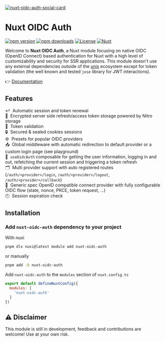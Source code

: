 [![nuxt-oidc-auth-social-card](https://github.com/user-attachments/assets/77ab04f8-7823-4dee-bae4-841e46357d6e)](https://nuxt.com/modules/nuxt-oidc-auth)

# Nuxt OIDC Auth

[![npm version][npm-version-src]][npm-version-href]
[![npm downloads][npm-downloads-src]][npm-downloads-href]
[![License][license-src]][license-href]
[![Nuxt][nuxt-src]][nuxt-href]

Welcome to __Nuxt OIDC Auth__, a Nuxt module focusing on native OIDC (OpenID Connect) based authentication for Nuxt with a high level of customizability and security for SSR applications.
This module doesn't use any external dependencies outside of the [unjs](https://unjs.io/) ecosystem except for token validation (the well known and tested `jose` library for JWT interactions).

👉 [Documentation](https://nuxtoidc.cloud/)

## Features

↩️&nbsp; Automatic session and token renewal<br>
💾&nbsp; Encrypted server side refresh/access token storage powered by Nitro storage<br>
🔑&nbsp; Token validation<br>
🔒&nbsp; Secured & sealed cookies sessions<br>
⚙️&nbsp; Presets for popular OIDC providers<br>
📤&nbsp; Global middleware with automatic redirection to default provider or a custom login page (see playground)<br>
👤&nbsp; `useOidcAuth` composable for getting the user information, logging in and out, refetching the current session and triggering a token refresh<br>
🗂️&nbsp; Multi provider support with auto registered routes (`/auth/<provider>/login`, `/auth/<provider>/logout`, `/auth/<provider>/callback`)<br>
📝&nbsp; Generic spec OpenID compatible connect provider with fully configurable OIDC flow (state, nonce, PKCE, token request, ...)<br>
🕙&nbsp; Session expiration check<br>

## Installation

### Add `nuxt-oidc-auth` dependency to your project

With nuxi

```bash
pnpm dlx nuxi@latest module add nuxt-oidc-auth
```

or manually

```bash
pnpm add -D nuxt-oidc-auth
```

Add `nuxt-oidc-auth` to the `modules` section of `nuxt.config.ts`

```js
export default defineNuxtConfig({
  modules: [
    'nuxt-oidc-auth'
  ]
})
```

## ⚠️ Disclaimer

This module is still in development, feedback and contributions are welcome! Use at your own risk.

<!-- Badges -->
[npm-version-src]: https://img.shields.io/npm/v/nuxt-oidc-auth?labelColor=18181B&color=28CF8D
[npm-version-href]: https://npmjs.com/package/nuxt-oidc-auth

[npm-downloads-src]: https://img.shields.io/npm/dm/nuxt-oidc-auth?labelColor=18181B&color=28CF8D
[npm-downloads-href]: https://npmjs.com/package/nuxt-oidc-auth

[license-src]: https://img.shields.io/npm/l/nuxt-oidc-auth?labelColor=18181B&color=28CF8D
[license-href]: https://npmjs.com/package/nuxt-oidc-auth

[nuxt-src]: https://img.shields.io/badge/Nuxt-18181B?logo=nuxt.js
[nuxt-href]: https://nuxt.com
